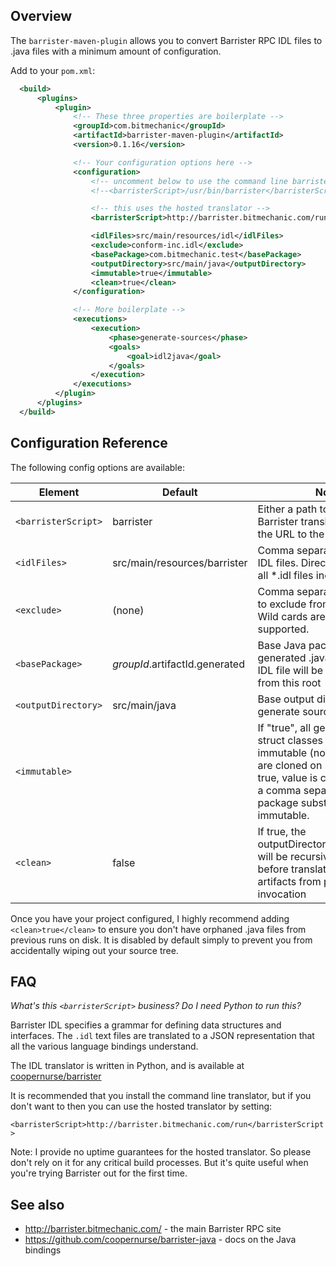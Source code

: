 ## Overview

The `barrister-maven-plugin` allows you to convert Barrister RPC IDL files to .java files with
a minimum amount of configuration.

Add to your `pom.xml`:

```xml
  <build>
      <plugins>
          <plugin>
              <!-- These three properties are boilerplate -->
              <groupId>com.bitmechanic</groupId>
              <artifactId>barrister-maven-plugin</artifactId>
              <version>0.1.16</version>

              <!-- Your configuration options here -->
              <configuration>
                  <!-- uncomment below to use the command line barrister translator -->
                  <!--<barristerScript>/usr/bin/barrister</barristerScript>-->

                  <!-- this uses the hosted translator -->
                  <barristerScript>http://barrister.bitmechanic.com/run</barristerScript>

                  <idlFiles>src/main/resources/idl</idlFiles>
                  <exclude>conform-inc.idl</exclude>
                  <basePackage>com.bitmechanic.test</basePackage>
                  <outputDirectory>src/main/java</outputDirectory>
                  <immutable>true</immutable>
                  <clean>true</clean>
              </configuration>

              <!-- More boilerplate -->
              <executions>
                  <execution>
                      <phase>generate-sources</phase>
                      <goals>
                          <goal>idl2java</goal>
                      </goals>
                  </execution>
              </executions>
          </plugin>
      </plugins>
  </build>
```

## Configuration Reference

The following config options are available:

Element             | Default                        | Notes
--------------------|--------------------------------|------
`<barristerScript>` | barrister                      | Either a path to the Python Barrister translation script, or the URL to the hosted service
`<idlFiles>`        | src/main/resources/barrister   | Comma separated paths to IDL files. Directories will have all *.idl files included.
`<exclude>`         | (none)                         | Comma separated file names to exclude from translation. Wild cards are not currently supported.
`<basePackage>`     | $groupId.$artifactId.generated | Base Java package for generated .java files - each IDL file will be a sub-package from this root
`<outputDirectory>` | src/main/java                  | Base output directory to generate source code to into
`<immutable>`       | <empty>                        | If "true", all generated Java struct classes will be immutable (no setters, arrays are cloned on read). If not true, value is considered to be a comma separated list of package substrings to make immutable.
`<clean>`           | false                          | If true, the outputDirectory+basePackage will be recursively deleted before translation to remove artifacts from previous invocation

Once you have your project configured, I highly recommend adding `<clean>true</clean>` to ensure you don't have orphaned
.java files from previous runs on disk.  It is disabled by default simply to prevent you from accidentally wiping out your
source tree.

## FAQ

*What's this `<barristerScript>` business?  Do I need Python to run this?*

Barrister IDL specifies a grammar for defining data structures and interfaces.  The `.idl` text files
are translated to a JSON representation that all the various language bindings understand.

The IDL translator is written in Python, and is available at
[coopernurse/barrister](https://github.com/coopernurse/barrister)

It is recommended that you install the command line translator, but if you don't want to then you can
use the hosted translator by setting:

`<barristerScript>http://barrister.bitmechanic.com/run</barristerScript>`

Note: I provide no uptime guarantees for the hosted translator.  So please don't rely on it for any
critical build processes.  But it's quite useful when you're trying Barrister out for the first time.


## See also

* http://barrister.bitmechanic.com/ - the main Barrister RPC site
* https://github.com/coopernurse/barrister-java - docs on the Java bindings
